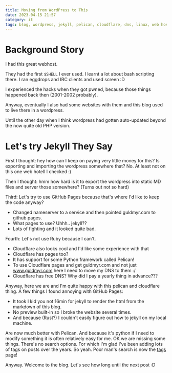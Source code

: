 ```yaml
---
title: Moving from WordPress to This
date: 2023-04-15 21:57
category: it
tags: blog, wordpress, jekyll, pelican, cloudflare, dns, linux, web hosting
---
```


Background Story
===

I had this great webhost.

They had the first `$SHELL` I ever used. I learnt a lot about bash scripting there. I ran eggdrops and IRC clients and used screen :D

I experienced the hacks when they got pwned, because those things happened back then (2001-2002 probably).

Anyway, eventually I also had some websites with them and this blog used to live there in a wordpress.

Until the other day when I think wordpress had gotten auto-updated beyond the now quite old PHP version.

Let's try Jekyll They Say
===

First I thought: hey how can I keep on paying very little money for this? Is exporting and importing the wordpress somewhere that? No. At least not on this one web hotell I checked :)

Then I thought: hmm how hard is it to export the wordpress into static MD files and server those somewhere? (Turns out not so hard)

Third: Let's try to use GitHub Pages because that's where I'd like to keep the code anyway?

 - Changed nameserver to a service and then pointed guldmyr.com to github pages.
 - What pages to use? Uhhh.. jekyll??
 - Lots of fighting and it looked quite bad.

 Fourth: Let's not use Ruby because I can't.

 - Cloudflare also looks cool and I'd like some experience with that
 - Cloudflare has pages too?
 - It has support for some Python framework called Pelican!
 - To use Cloudflare pages and get guldmyr.com and not just www.guldmyr.com here I need to move my DNS to them :/
 - Cloudflare has free DNS? Why did I pay a yearly thing in advance???

 Anyway, here we are and I'm quite happy with this pelican and cloudflare thing. A few things I found annoying with GitHub Pages:

 - It took I kid you not 16min for jekyll to render the html from the markdown of this blog.
 - No preview built-in so I broke the website several times.
 - And because (Rust?) I couldn't easily figure out how to jekyll on my local machine.

 Are now much better with Pelican. And because it's python if I need to modify something it is often relatively easy for me. OK we are missing some things. There's no search options. For which I'm glad I've been adding lots of tags on posts over the years. So yeah. Poor man's search is now the [tags](tags/) page!
 
 Anyway. Welcome to the blog. Let's see how long until the next post :D


